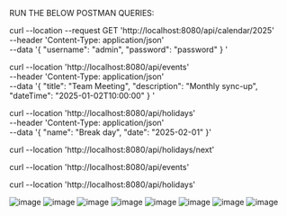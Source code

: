 RUN THE BELOW POSTMAN QUERIES:

curl --location --request GET 'http://localhost:8080/api/calendar/2025' \
--header 'Content-Type: application/json' \
--data '{
  "username": "admin",
  "password": "password"
}
'


curl --location 'http://localhost:8080/api/events' \
--header 'Content-Type: application/json' \
--data '{
  "title": "Team Meeting",
  "description": "Monthly sync-up",
  "dateTime": "2025-01-02T10:00:00"
}
'


curl --location 'http://localhost:8080/api/holidays' \
--header 'Content-Type: application/json' \
--data '{
  "name": "Break day",
  "date": "2025-02-01"
}'


curl --location 'http://localhost:8080/api/holidays/next'

curl --location 'http://localhost:8080/api/events'

curl --location 'http://localhost:8080/api/holidays'


![image](https://github.com/user-attachments/assets/baddf200-68ca-491e-9046-f1b593816100)
![image](https://github.com/user-attachments/assets/2579f36d-f061-4581-b3a7-7435f8fb7e19)
![image](https://github.com/user-attachments/assets/04666173-ae14-4243-b1b7-edb0b1ed6ed0)
![image](https://github.com/user-attachments/assets/a334d03d-f62b-45c4-bd39-38b6e0175a78)
![image](https://github.com/user-attachments/assets/2a2b5891-a01b-4876-a8d1-d7ef6a2acec2)
![image](https://github.com/user-attachments/assets/15e3fa30-3026-444d-9501-ed9dce6fb9f4)
![image](https://github.com/user-attachments/assets/141d1209-e783-42ed-bb95-95486e78d879)
![image](https://github.com/user-attachments/assets/47c4935f-608b-465d-b5d8-3fd09cc1a046)












